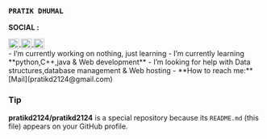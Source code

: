 ### `PRATIK DHUMAL` 

**SOCIAL :**

<a href="https://twitter.com/pratikd2124">
  <img align="center" alt="PRATIK DHUMAL | Twitter" width="21px" src="https://image.flaticon.com/icons/svg/733/733579.svg" />
</a>
<a href="https://instagram.com/pratikd2124">
  <img align="center" alt="PRATIK DHUMAL | Instagram" width="21px" src="https://image.flaticon.com/icons/svg/2111/2111463.svg" />
</a>
<a href="https://www.linkedin.com/in/pratik-dhumal-b877b1150">
  <img align="center" alt="PRATIK DHUMAL | Linkedin" width="21px" src="https://image.flaticon.com/icons/svg/124/124011.svg" />
</a>
<br>
-  I’m currently working on nothing, just learning
-  I’m currently learning **python,C++,java &  Web development**
-  I’m looking for help with Data structures,database management & Web hosting 
-  **How to reach me:** [Mail](pratikd2124@gmail.com)


### Tip
**pratikd2124/pratikd2124** is a special repository because its `README.md` (this file) appears on your GitHub profile.

<!--- 💬 Ask me about
- 😄 Pronouns: ... 
- 👯 I’m looking to collaborate on ... 
- ⚡ Fun fact: ...-->
